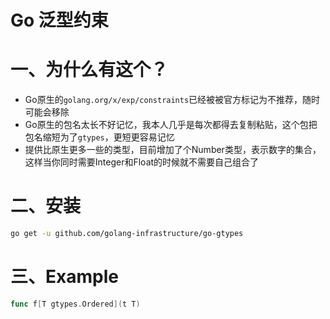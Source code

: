 # Go 泛型约束

# 一、为什么有这个？
- Go原生的`golang.org/x/exp/constraints`已经被被官方标记为不推荐，随时可能会移除
- Go原生的包名太长不好记忆，我本人几乎是每次都得去复制粘贴，这个包把包名缩短为了`gtypes`，更短更容易记忆 
- 提供比原生更多一些的类型，目前增加了个Number类型，表示数字的集合，这样当你同时需要Integer和Float的时候就不需要自己组合了 

# 二、安装

```bash
go get -u github.com/golang-infrastructure/go-gtypes
```

# 三、Example

```go
func f[T gtypes.Ordered](t T)
```

